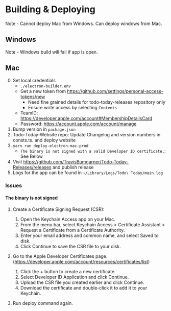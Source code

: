 # Building & Deploying

Note - Cannot deploy Mac from Windows. Can deploy windows from Mac.

## Windows

Note - Windows build will fail if app is open.

## Mac

0. Set local credentials
   - `./electron-builder.env`
   - Get a new token from https://github.com/settings/personal-access-tokens/new
      - Need fine grained details for todo-today-releases repository only
      - Ensure write access by selecting `Contents` 
   - TeamID: https://developer.apple.com/account#MembershipDetailsCard
   - Password: https://account.apple.com/account/manage
1. Bump version in `package.json`
2. Todo-Today-Website repo: Update Changelog and version numbers in consts.ts. and deploy website 
3. `yarn run deploy-electron-mac-prod`
   - `The binary is not signed with a valid Developer ID certificate.`: See Below
4. Visit https://github.com/TravisBumgarner/Todo-Today-Releases/releases and publish release
5. Logs for the app can be found in `~/Library/Logs/Todo\ Today/main.log`


### Issues

#### The binary is not signed

1. Create a Certificate Signing Request (CSR):

   1. Open the Keychain Access app on your Mac.
   1. From the menu bar, select Keychain Access > Certificate Assistant > Request a Certificate from a Certificate Authority.
   1. Enter your email address and common name, and select Saved to disk.
   1. Click Continue to save the CSR file to your disk.
1. Go to the Apple Developer Certificates page. (https://developer.apple.com/account/resources/certificates/list)
   1. Click the + button to create a new certificate.
   1. Select Developer ID Application and click Continue.
   1. Upload the CSR file you created earlier and click Continue.
   1. Download the certificate and double-click it to add it to your Keychain.
1. Run deploy command again.